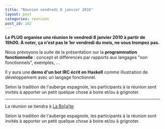 ```yaml
---
title: "Réunion vendredi 8 janvier 2010"
layout: post
categories: reunions
post_id: 162
---
```

**Le PLUG organise une réunion le vendredi 8 janvier 2010 à partir de 19h00.
À noter, ça n'est pas le 1er vendredi du mois, ne vous trompez pas.**

Nous prévoyons la suite de la présentation sur la **programmation fonctionnelle** : concept et différences par rapports aux langages "non fonctionnels", exemples, …

Il y aura une **demo d'un bot IRC écrit en Haskell** comme illustration de développement avec un langage fonctionnel.

Selon la tradition de l'auberge espagnole, les participants à la réunion sont invités à apporter un petit quelque chose à boire et/ou à grignoter.

----
La réunion se tiendra à [La Bo\[a\]te](http://laboate.com/).

Selon la tradition de l'auberge espagnole, les participants à la réunion sont invités à apporter un petit quelque chose à boire et/ou à grignoter.